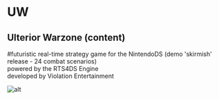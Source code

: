 # UW
## Ulterior Warzone (content)
#futuristic real-time strategy game for the NintendoDS
(demo 'skirmish' release - 24 combat scenarios)   
      powered by the RTS4DS Engine   
	  developed by Violation Entertainment
	  
![alt](https://www.violationentertainment.com/img/g_uw/UW_100128.jpg "image")
